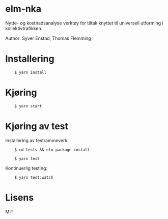 # elm-nka

Nytte- og kostnadsanalyse verktøy for tiltak knyttet til universell
utforming i kollektivtrafikken.

Author: Syver Enstad, Thomas Flemming

# Installering

```
    $ yarn install
```

# Kjøring

```
    $ yarn start
```

# Kjøring av test

Installering av testrammeverk

```
    $ cd tests && elm-package install
```


```
    $ yarn test
```

Kontinuerlig testing:

```
    $ yarn test:watch
```

# Lisens

MIT
